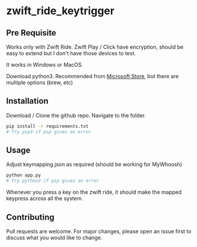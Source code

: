 # zwift_ride_keytrigger

## Pre Requisite

Works only with Zwift Ride. Zwift Play / Click have encryption, should be easy to extend but I don't have those devices to test. 

It works in Windows or MacOS. 

Download python3. Recommended from [Microsoft Store](https://apps.microsoft.com/detail/9NCVDN91XZQP?hl=en-us&gl=CZ&ocid=pdpshare), but there are multiple options (brew, etc)

## Installation

Download / Clone the github repo.
Navigate to the folder.
```bash
pip install -r requirements.txt
# Try pip3 if pip gives an error
```

## Usage

Adjust keymapping.json as required (should be working for MyWhoosh)

```bash
python app.py
# Try python3 if pip gives an error
```
Whenever you press a key on the zwift ride, it should make the mapped keypress across all the system.

## Contributing

Pull requests are welcome. For major changes, please open an issue first
to discuss what you would like to change.
